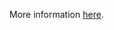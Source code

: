 More information [here](https://docs.prismacloud.io/en/enterprise-edition/policy-reference/azure-policies/azure-general-policies/azr-general-164).

